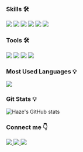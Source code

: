 ### Skills 🛠
  
<img src="https://img.shields.io/badge/SpringBoot-6DB33F?style=flat-square&logo=SpringBoot&logoColor=white"/> <img src="https://img.shields.io/badge/javascript-F7DF1E?style=flat-square&logo=javascript&logoColor=white"/>
<img src="https://img.shields.io/badge/node.js-339933?style=flat-square&logo=node.js&logoColor=white"/>
<img src="https://img.shields.io/badge/Python-3776AB?style=flat-square&logo=Python&logoColor=white"/>
<img src="https://img.shields.io/badge/HTML5-E34F26?style=flat-square&logo=html5&logoColor=white"/>
<img src="https://img.shields.io/badge/CSS3-1572B6?style=flat-square&logo=css3&logoColor=white"/>
  
  ### Tools 🛠
  <img src="https://img.shields.io/badge/Docker-2496ED?style=flat-square&logo=Docker&logoColor=white"/> <img src="https://img.shields.io/badge/slack-4A154B?style=flat-square&logo=slack&logoColor=white"/> <img src="https://img.shields.io/badge/jira-0052CC?style=flat-square&logo=jira&logoColor=white"/> <img src="https://img.shields.io/badge/Notion-000000?style=flat-square&logo=notion&logoColor=white"/>


  <h3>Most Used Languages 💡</h3>
  
  <p>
    <a href="https://github.com/Haze-S">
      <img align="center" src="https://github-readme-stats.vercel.app/api/top-langs/?username=Haze-S&layout=compact&show_icons=false&show_owner=true&hide_title=false&theme=nord&hide=true" />
    </a>
  </p>
  
  <h3>Git Stats 💡</h3>
  
  ![Haze's GitHub stats](https://github-readme-stats.vercel.app/api?username=Haze-S&theme=buefy&show_icons=true)

  ### Connect me :point_down:
  
  <a href="mailto:skdml20022@gmail.com?subject=깃허브에서 보냅니다.">
    <img src="https://img.shields.io/badge/Gmail-EA4335?style=flat-square&logo=Gmail&logoColor=white"/>
  </a>
  <a href="https://www.instagram.com/hj_haze/" target="_blank">
    <img src="https://img.shields.io/badge/Instagram-E4405F?style=flat-square&logo=Instagram&logoColor=white"/>
  </a>
  <a href="https://velog.io/@haze/" target="_blank">
    <img src="https://img.shields.io/badge/velog-20C997?style=flat-square&logo=Vimeo&logoColor=white"/>
  </a>

